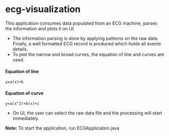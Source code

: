 # ecg-visualization
This application consumes data populated from an ECG machine, parses the information and plots it on UI. 
- The information parsing is done by applying patterns on the raw data. Finally, a well formatted ECG record is produced which holds all events details.
- To plot the narrow and broad curves, the equation of line and curves are used.
#### Equation of line
```
y=a(x)+b
```
#### Equation of curve
```
y=a(x^2)+b(x)+c
```
- On UI, the user can select the raw data file and the processing will start immediately.

**Note:** To start the application, run ECGApplication.java

